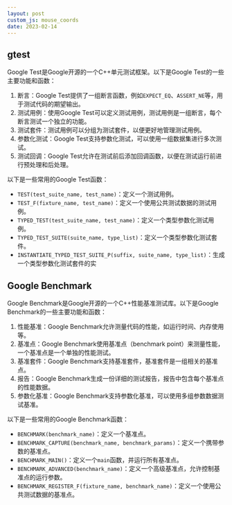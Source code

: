 ```yaml
---
layout: post
custom_js: mouse_coords
date: 2023-02-14
---
```

## gtest

Google Test是Google开源的一个C++单元测试框架。以下是Google Test的一些主要功能和函数：

1. 断言：Google Test提供了一组断言函数，例如`EXPECT_EQ`、`ASSERT_NE`等，用于测试代码的期望输出。
2. 测试用例：使用Google Test可以定义测试用例，测试用例是一组断言，每个断言测试一个独立的功能。
3. 测试套件：测试用例可以分组为测试套件，以便更好地管理测试用例。
4. 参数化测试：Google Test支持参数化测试，可以使用一组数据集进行多次测试。
5. 测试回调：Google Test允许在测试前后添加回调函数，以便在测试运行前进行预处理和后处理。

以下是一些常用的Google Test函数：

- `TEST(test_suite_name, test_name)`：定义一个测试用例。
- `TEST_F(fixture_name, test_name)`：定义一个使用公共测试数据的测试用例。
- `TYPED_TEST(test_suite_name, test_name)`：定义一个类型参数化测试用例。
- `TYPED_TEST_SUITE(suite_name, type_list)`：定义一个类型参数化测试套件。
- `INSTANTIATE_TYPED_TEST_SUITE_P(suffix, suite_name, type_list)`：生成一个类型参数化测试套件的实

## Google Benchmark

Google Benchmark是Google开源的一个C++性能基准测试库。以下是Google Benchmark的一些主要功能和函数：

1. 性能基准：Google Benchmark允许测量代码的性能，如运行时间、内存使用等。
2. 基准点：Google Benchmark使用基准点（benchmark point）来测量性能，一个基准点是一个单独的性能测试。
3. 基准套件：Google Benchmark支持基准套件，基准套件是一组相关的基准点。
4. 报告：Google Benchmark生成一份详细的测试报告，报告中包含每个基准点的性能数据。
5. 参数化基准：Google Benchmark支持参数化基准，可以使用多组参数数据测试基准。

以下是一些常用的Google Benchmark函数：

- `BENCHMARK(benchmark_name)`：定义一个基准点。
- `BENCHMARK_CAPTURE(benchmark_name, benchmark_params)`：定义一个携带参数的基准点。
- `BENCHMARK_MAIN()`：定义一个`main`函数，并运行所有基准点。
- `BENCHMARK_ADVANCED(benchmark_name)`：定义一个高级基准点，允许控制基准点的运行参数。
- `BENCHMARK_REGISTER_F(fixture_name, benchmark_name)`：定义一个使用公共测试数据的基准点。
